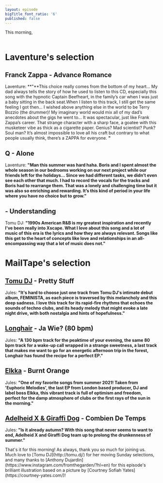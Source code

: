 ```yaml
---
layout: episode
bigTitle_font_ratio: '6'
published: false
---
```

<p id="introduction"> This morning, 
<br><br>

</p>


# Laventure's selection

## Franck Zappa - Advance Romance
Laventure: **"**This choice really comes from the bottom of my heart… My dad always tells the story of how he used to listen to this CD, especially this song with the hypnotic Captain Beefheart, in the family’s car when I was just a baby sitting in the back seat.When I listen to this track, I still get the same feeling I got then… I wished above anything else in the world to be Terry Bozzio (the drummer)! My imaginary world would mix all of my dad’s anecdotes about the gigs he went to… It was spectacular, just like Frank Zappa’s career. That strange character with a sharp face, a goatee with this musketeer vibe as thick as a cigarette paper. Genius? Mad scientist? Punk? Soul man? It’s almost impossible to love all his craft but contrary to what people usually think, there’s a ZAPPA for everyone. **"**

## Q - Alone
Laventure: **"**Man this summer was hard haha. Boris and I spent almost the whole season in our bedrooms working on our next project while our friends left for the holidays… Since we had different tasks, we didn’t even see each other that much. I had to record the vocals for the tracks and Boris had to rearrange them. That was a lonely and challenging time but it was also so enriching and rewarding. It’s this kind of period in your life where you have no choice but to grow.**"**

##  - Understanding
Tomu DJ: **"**1990s American R&B is my greatest inspiration and recently I've been really into Xscape. What I love about this song and a lot of music of this era is the lyrics and how they are always relevant. Songs like this get to the heart of concepts like love and relationships in an all-encompassing way that a lot of music does not.**"**


# MailTape's selection

## [Tomu DJ](http://tomu.dj/) - Pretty Stuff
Jules: **"**It's hard to choose just one track from Tomu DJ's intimate debut album, FEMINISTA, as each piece is traversed by this melancholy and this deep sadness. I love this track for its rapid-fire rhythms that echoes the sounds of techno clubs, and its heady melody that might evoke a late night drive, with both nostalgia and hints of hopefulness.**"**

## [Longhair](https://longhairlive.bandcamp.com/) - Ja Wie? (80 bpm)
Jules: **"**A 130 bpm track for the peaktime of your evening, the same 80 bpm track for a wake-up call wrapped in a strange sweetness, a last track that makes me want to go for an energetic afternoon trip in the forest, Longhair has found the recipe for a perfect EP.**"**

## [Elkka](https://elkka.bandcamp.com/) - Burnt Orange
Jules: **"**One of my favorite songs from summer 2021! Taken from 'Euphoric Melodies', the last EP from London based producer, DJ and label boss Elkka, this vibrant track is full of optimism and freedom, perfect for the damp atmosphere of clubs or the first rays of the sun in the morning.**"**

## [Adelheid X & Giraffi Dog](https://doomchakratapes.bandcamp.com/album/adelheid-x-giraffi-dog-combien-de-temps) - Combien De Temps
Jules: **"**Is it already autumn? With this song that never seems to want to end, Adelheid X and Giraffi Dog team up to prolong the drunkenness of summer.**"**


<p id="outroduction">That's it for this morning! As always, thank you so much for joining us. Much love to [Tomu DJ](http://tomu.dj/) for her moving Sunday selections, and many thanks to [Anthony Dujardin](https://www.instagram.com/fromthegarden/?hl=en) for this episode's brilliant illustration based on a picture by [Courtney Sofiah Yates](https://courtney-yates.com/)!</p>
